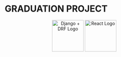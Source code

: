 # **GRADUATION PROJECT**
<p align="center">
  <img src="https://miro.medium.com/v2/resize:fit:720/1*LYmZa7C58I9fk_SX3yCQkg.png" alt="Django + DRF Logo" height="100" />
  <img src="https://res.cloudinary.com/practicaldev/image/fetch/s--G5AWXQ2H--/c_limit%2Cf_auto%2Cfl_progressive%2Cq_auto%2Cw_800/https://dev-to-uploads.s3.amazonaws.com/i/v4y43jjfj7u5r8to8qdu.png" alt="React Logo" height="100" />
</p>



